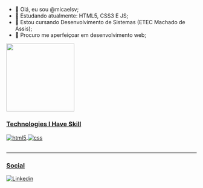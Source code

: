 - 👋 Olá, eu sou @micaelsv;
- 👀 Estudando atualmente: HTML5, CSS3 E JS;
- 🌱 Estou cursando Desenvolvimento de Sistemas (ETEC Machado de Assis);
- 💞️ Procuro me aperfeiçoar em desenvolvimento web;

<!---
micaelsev/micaelsev is a ✨ special ✨ repository because its `README.md` (this file) appears on your GitHub profile.
You can click the Preview link to take a look at your changes.
--->

<div align="left">
  <a href="https://github.com/micaelsev">
  <img height="180em" src="https://github-readme-stats.vercel.app/api/top-langs/?username=micaelsev&layout=compact&langs_count=7&theme=dracula"/>
</div>

### Technologies I Have Skill
<div style="display: inline_block">
  <img align="center" alt="html5" src="https://img.shields.io/badge/HTML5-E34F26?style=for-the-badge&logo=html5&logoColor=white"/>
  <img align="center" alt="css" src="https://img.shields.io/badge/CSS3-1572B6?style=for-the-badge&logo=css3&logoColor=white"/>
</div><br/>

---

### Social
[![Linkedin](https://img.shields.io/badge/LinkedIn-0077B5?style=for-the-badge&logo=linkedin&logoColor=white)](https://www.linkedin.com/in/micael-severino-53a65621b/)
